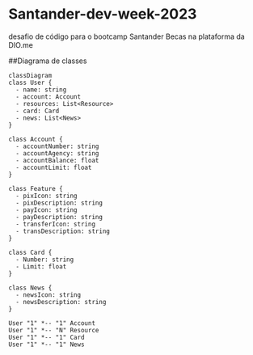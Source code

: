 # Santander-dev-week-2023
desafio de código para o bootcamp Santander Becas na plataforma da DIO.me

##Diagrama de classes

```mermaid
classDiagram
class User {
  - name: string
  - account: Account
  - resources: List<Resource>
  - card: Card
  - news: List<News>
}

class Account {
  - accountNumber: string
  - accountAgency: string
  - accountBalance: float
  - accountLimit: float
}

class Feature {
  - pixIcon: string
  - pixDescription: string
  - payIcon: string
  - payDescription: string
  - transferIcon: string
  - transDescription: string
}

class Card {
  - Number: string
  - Limit: float
}

class News {
  - newsIcon: string
  - newsDescription: string
}

User "1" *-- "1" Account
User "1" *-- "N" Resource
User "1" *-- "1" Card
User "1" *-- "1" News
```
